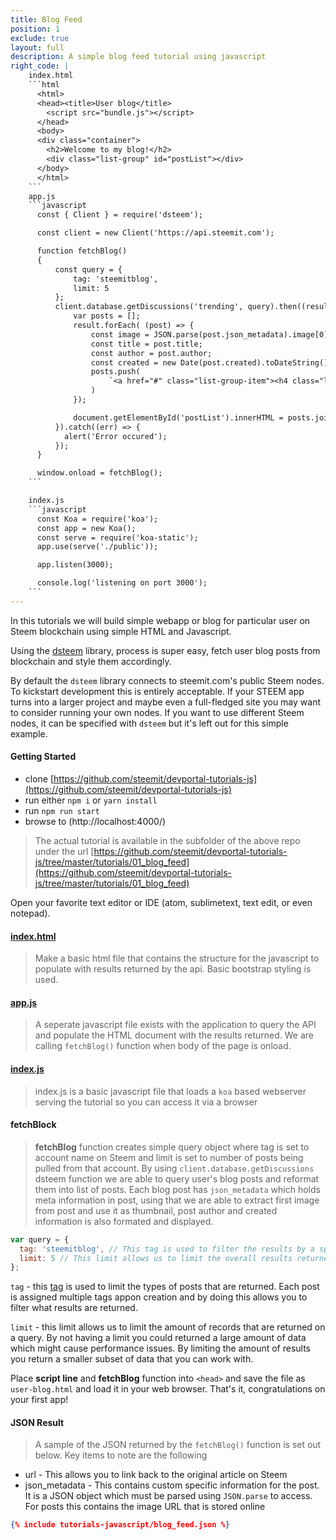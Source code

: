 ```yaml
---
title: Blog Feed
position: 1
exclude: true
layout: full
description: A simple blog feed tutorial using javascript
right_code: |
    index.html
    ```html
      <html>
      <head><title>User blog</title>
        <script src="bundle.js"></script>
      </head>
      <body>
      <div class="container">
        <h2>Welcome to my blog!</h2>
        <div class="list-group" id="postList"></div>
      </body>
      </html>
    ```
    app.js
    ```javascript
      const { Client } = require('dsteem');

      const client = new Client('https://api.steemit.com');

      function fetchBlog()
      {
          const query = {
              tag: 'steemitblog',
              limit: 5
          };
          client.database.getDiscussions('trending', query).then((result) => {
              var posts = [];
              result.forEach( (post) => {
                  const image = JSON.parse(post.json_metadata).image[0];
                  const title = post.title;
                  const author = post.author;
                  const created = new Date(post.created).toDateString();
                  posts.push(
                      `<a href="#" class="list-group-item"><h4 class="list-group-item-heading">${title}</h4><p>by ${author}</p><center><img src="${image}" class="img-responsive center-block" style="max-width: 450px"/></center><p class="list-group-item-text text-right text-nowrap">${created}</p></a>`
                  )
              });

              document.getElementById('postList').innerHTML = posts.join();
          }).catch((err) => {
            alert('Error occured');
          });
      }

      window.onload = fetchBlog();
    ```

    index.js
    ```javascript
      const Koa = require('koa');
      const app = new Koa();
      const serve = require('koa-static');
      app.use(serve('./public'));

      app.listen(3000);

      console.log('listening on port 3000');    
    ```
---
```


In this tutorials we will build simple webapp or blog for particular user on
Steem blockchain using simple HTML and Javascript.

Using the [dsteem](https://github.com/jnordberg/dsteem) library, process is
super easy, fetch user blog posts from blockchain and style them accordingly.

By default the `dsteem` library connects to steemit.com's public Steem nodes. To
kickstart development this is entirely acceptable. If your STEEM app turns into
a larger project and maybe even a full-fledged site you may want to consider
running your own nodes. If you want to use different Steem nodes, it can be
specified with `dsteem` but it's left out for this simple example.

#### Getting Started

* clone
  [https://github.com/steemit/devportal-tutorials-js](https://github.com/steemit/devportal-tutorials-js)
* run either `npm i` or `yarn install`
* run `npm run start`
* browse to (http://localhost:4000/)

> The actual tutorial is available in the subfolder of the above repo under the
> url
> [https://github.com/steemit/devportal-tutorials-js/tree/master/tutorials/01_blog_feed](https://github.com/steemit/devportal-tutorials-js/tree/master/tutorials/01_blog_feed)

Open your favorite text editor or IDE (atom, sublimetext, text edit, or even
notepad).

#### [index.html](https://github.com/steemit/devportal-tutorials-js/blob/master/tutorials/01_blog_feed/public/index.html)

> Make a basic html file that contains the structure for the javascript to
> populate with results returned by the api. Basic bootstrap styling is used.

#### [app.js](https://github.com/steemit/devportal-tutorials-js/blob/master/tutorials/01_blog_feed/public/app.js)

> A seperate javascript file exists with the application to query the API and
> populate the HTML document with the results returned. We are calling
> `fetchBlog()` function when body of the page is onload.

#### [index.js](https://github.com/steemit/devportal-tutorials-js/blob/master/tutorials/01_blog_feed/index.js)

> index.js is a basic javascript file that loads a `koa` based webserver serving
> the tutorial so you can access it via a browser

#### fetchBlock

> **fetchBlog** function creates simple query object where tag is set to account
> name on Steem and limit is set to number of posts being pulled from that
> account. By using `client.database.getDiscussions` dsteem function we are able
> to query user's blog posts and reformat them into list of posts. Each blog
> post has `json_metadata` which holds meta information in post, using that we
> are able to extract first image from post and use it as thumbnail, post author
> and created information is also formated and displayed.

```javascript
var query = {
  tag: 'steemitblog', // This tag is used to filter the results by a specific post tag
  limit: 5 // This limit allows us to limit the overall results returned to 5
};
```

`tag` - this [tag](/glossary/#Tags) is used to limit the types of posts that are
returned. Each post is assigned multiple tags appon creation and by doing this
allows you to filter what results are returned.

`limit` - this limit allows us to limit the amount of records that are returned
on a query. By not having a limit you could returned a large amount of data
which might cause performance issues. By limiting the amount of results you
return a smaller subset of data that you can work with.

Place **script line** and **fetchBlog** function into `<head>` and save the file
as `user-blog.html` and load it in your web browser. That's it, congratulations
on your first app!

#### JSON Result

> A sample of the JSON returned by the `fetchBlog()` function is set out below.
> Key items to note are the following

* url - This allows you to link back to the original article on Steem
* json_metadata - This contains custom specific information for the post. It is
  a JSON object which must be parsed using `JSON.parse` to access. For posts
  this contains the image URL that is stored online

```json
{% include tutorials-javascript/blog_feed.json %}
```
